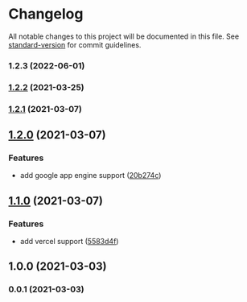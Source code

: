 # Changelog

All notable changes to this project will be documented in this file. See [standard-version](https://github.com/conventional-changelog/standard-version) for commit guidelines.

### 1.2.3 (2022-06-01)

### [1.2.2](https://github.com/Kikobeats/req-country/compare/v1.2.1...v1.2.2) (2021-03-25)

### [1.2.1](https://github.com/Kikobeats/req-country/compare/v1.2.0...v1.2.1) (2021-03-07)

## [1.2.0](https://github.com/Kikobeats/req-country/compare/v1.1.0...v1.2.0) (2021-03-07)


### Features

* add google app engine support ([20b274c](https://github.com/Kikobeats/req-country/commit/20b274c7047ede4b63f51b9435946066317d4b73))

## [1.1.0](https://github.com/Kikobeats/req-country/compare/v1.0.0...v1.1.0) (2021-03-07)


### Features

* add vercel support ([5583d4f](https://github.com/Kikobeats/req-country/commit/5583d4fac54ed93c4629c55074cccb2bc873b26b))

## 1.0.0 (2021-03-03)

### 0.0.1 (2021-03-03)

